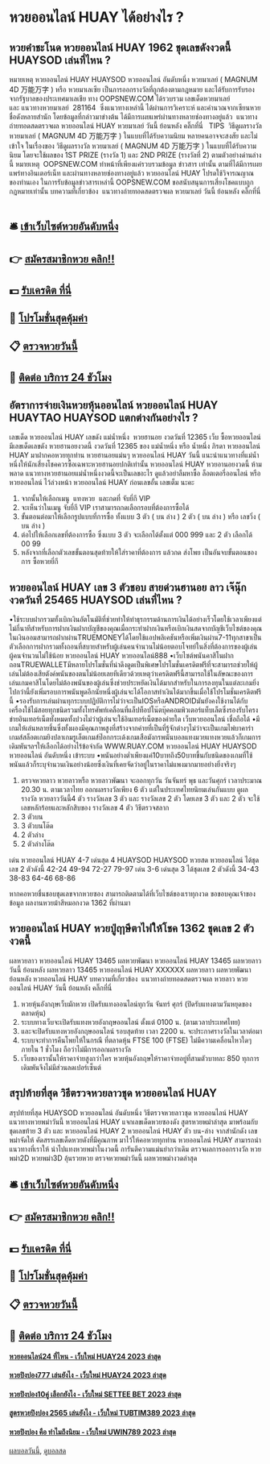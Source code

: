 # หวยออนไลน์ HUAY ได้อย่างไร ?
## หวยคำชะโนด หวยออนไลน์ HUAY 1962 ชุดเลขดังงวดนี้ HUAYSOD เล่นที่ไหน ?
หมายเหตุ หวยออนไลน์ HUAY HUAYSOD หวยออนไลน์ อันดับหนึ่ง หวยมาเลย์ ( MAGNUM 4D 万能万字 ) หรือ หวยมาเลเซีย เป็นการออกรางวัลที่ถูกต้องตามกฎหมาย และได้รับการรับรองจากรัฐบาลของประเทศมาเลเชีย
ทาง OOPSNEW.COM ได้รวบรวม เลขเด็ดหวยมาเลย์ และ แนวทางหวยมาเลย์  281164  ซึ่งแนวทางเหล่านี้ ได้ผ่านการวิเคราะห์ และคำนวณจากเซียนหวยชื่อดังหลายสำนัก โดยข้อมูลที่กล่าวมาข่างต้น ได้มีการเผยแพร่ผ่านทางหลายช่องทางอยู่แล้ว
 แนวทางถ่ายทอดสดตรวจผล หวยออนไลน์ HUAY หวยมาเลย์ วันนี้ ย้อนหลัง คลิ๊กที่นี่  
TIPS  วิธีดูผลรางวัลหวยมาเลย์ ( MAGNUM 4D 万能万字 ) ในแบบที่ได้รับความนิยม
หลายคนอาจจะสงสัย และไม่เข้าใจ ในเรื่องของ วิธีดูผลรางวัล หวยมาเลย์ ( MAGNUM 4D 万能万字 ) ในแบบที่ได้รับความนิยม โดยจะใช้ผลของ 1ST PRIZE (รางวัล 1) และ 2ND PRIZE (รางวัลที่ 2) ตามตัวอย่างด่านล่างนี้
หมายเหตุ  OOPSNEW.COM ทำหน้าที่เพียงแค่รวบรวมข้อมูล ข่าวสาร เท่านั้น ตามที่ได้มีการเผยแพร่ทางอินเตอร์เน็ท และผ่านทางหลายช่องทางอยู่แล้ว หวยออนไลน์ HUAY โปรดใช้วิจารณญาณของท่านเอง ในการรับข้อมูลข่าวสารเหล่านี้ OOPSNEW.COM ขอสนับสนุนการเสี่ยงโชคแบบถูกกฎหมายเท่านั้น
บทความที่เกี่ยวข้อง
 แนวทางถ่ายทอดสดตรวจผล หวยมาเลย์ วันนี้ ย้อนหลัง คลิ๊กที่นี่  

## 🛎 [เข้าเว็บไซต์หวยอันดับหนึ่ง](https://bit.ly/3BG5bNw)
## 👉 [สมัครสมาชิกหวย คลิก!!](https://bit.ly/3BG5bNw)
## 💵 [รับเครดิต ที่นี่](https://bit.ly/3C3mvgS)
## 👑 [โปรโมชั่นสุดคุ้มค่า](https://bit.ly/3C3mvgS)
## 📋 [ตรวจหวยวันนี้](https://bit.ly/3C3mvgS)
## 📱 [ติดต่อ บริการ 24 ชัวโมง](https://bit.ly/3C3mvgS)

## อัตราการจ่ายเงินหวยหุ้นออนไลน์ หวยออนไลน์ HUAY HUAYTAO HUAYSOD แตกต่างกันอย่างไร ?
เลขเด็ด หวยออนไลน์ HUAY เลขดัง แม่น้ำหนึ่ง  หวยฮานอย งวดวันที่ 12365
เว็บ ซื้อหวยออนไลน์ มีเลขเด็ดเลขดัง หวยฮานอยงวดนี้ งวดวันที่ 12365 ของ แม่น้ำหนึ่ง หรือ น้ำหนึ่ง ภิรดา หวยออนไลน์ HUAY มาฝากคอหวยทุกท่าน หวยฮานอยแม่นๆ หวยออนไลน์ HUAY วันนี้ แนะนำแนวทางที่แม่น้ำหนึ่งให้นักเสี่ยงโชคควรซื้อเฉพาะหวยฮานอยปกติเท่านั้น หวยออนไลน์ HUAY หวยอานอยงวดนี้ ห้ามพลาด แนวทางหวยฮานอยแม่น้ำหนึ่งงวดนี้จะเป็นเลขอะไร ดูแล้วอย่าลืมหาซื้อ ล็อตเตอรี่ออนไลน์ หรือ หวยออนไลน์ ไว้ล่วงหน้า หวยออนไลน์ HUAY ก่อนเลขอั้น เลขเต็ม นะคะ
1. จากนั้นให้เลือกเมนู  แทงหวย  และกดที่ จับยี่กี VIP
2. จะเห็นว่าในเมนู จับยี่กี VIP เราสามารถกดเลือกรอบที่ต้องการซื้อได้
3. ขั้นตอนต่อมาให้เลือกรูปแบบที่การซื้อ ทั้งแบบ 3 ตัว ( บน ล่าง ) 2 ตัว ( บน ล่าง ) หรือ เลขวิ่ง ( บน ล่าง )
4. ต่อไปให้เลือกเลขที่ต้องการซื้อ ซึ่งแบบ 3 ตัว จะเลือกได้ตั้งแต่ 000 999 และ 2 ตัว เลือกได้ 00 99
5. หลังจากที่เลือกตัวเลขขั้นตอนสุดท้ายให้ใส่ราคาที่ต้องการ แล้วกด ส่งโพย เป็นอันจบขั้นตอนของการ ซื้อหวยยี่กี

## หวยออนไลน์ HUAY เลข 3 ตัวชอบ สายด่วนฮานอย ลาว เจ๊นุ๊ก งวดวันที่ 25465 HUAYSOD เล่นที่ไหน ?
•ใช้ระบบฝากรวมทั้งเบิกเงินอัตโนมัติที่ช่วยทำให้ทำธุรกรรมด้านการเงินได้อย่างเร็วโดยใช้เวลาเพียงแต่ไม่กี่นาทีสำหรับการฝากเงินฝากบัญชีของคุณเมื่อกระทำฝากเงินหรือเบิกเงินสดจากบัญชีเว็บไซต์ของคุณในเงินออมสามารถฝากผ่านTRUEMONEYได้โดยใช้แอปพลิเคชันหรือเพิ่มเงินผ่าน7-11ทุกสาขาเป็นตัวเลือกการฝากรวมทั้งถอนที่สบายสำหรับผู้เล่นคนจำนวนไม่น้อยตอบโจทย์ในสิ่งที่ต้องการของผู้เล่นผู้คนจำนวนไม่ใช้น้อย หวยออนไลน์ HUAY หวยออนไลน์888
•เว็บไซต์พนันคาสิโนฝากถอนTRUEWALLETมีหลายโปรโมชั่นที่น่าดึงดูดเป็นพิเศษโปรโมชั่นเครดิตฟรีที่จะสามารถช่วยให้ผู้เล่นไม่ต้องเสียตังค์พนันของตนไม่น้อยเลยทีเดียวด้วยเหตุว่าเครดิตฟรีนี้สามารถใช้ในลัษณะของการเล่นเกมคาสิโนโดยไม่ต้องพนันของผู้เล่นซึ่งช่วยประหยัดเงินได้มากสำหรับในการลงทุนในแต่ละเกมยิ่งไปกว่านี้ยังเพิ่มรอบการพนันพูดอีกนัยหนึ่งผู้เล่นจะได้โอกาสทำเงินได้มากขึ้นเมื่อใช้โปรโมชั่นเครดิตฟรีนี้
•รองรับการเล่นผ่านทุกระบบปฏิบัติการไม่ว่าจะเป็นIOSหรือANDROIDมันยังคงใช้งานได้กับเครื่องใช้ไม้สอยทุกชนิดรวมทั้งโทรศัพท์เคลื่อนที่แล็ปท็อปโน๊ตบุ๊คคอมพิวเตอร์แท็บเล็ตซึ่งรองรับโครงข่ายอินเทอร์เน็ตทั้งหมดทั้งปวงไม่ว่าผู้เล่นจะใช้อินเทอร์เน็ตของค่ายใด เว็บหวยออนไลน์ เชื่อถือได้
•มีเกมให้เล่นหลายชิ้นซึ่งทั้งผองมีคุณภาพสูงที่สร้างจากค่ายที่เป็นที่รู้จักต่างๆไม่ว่าจะเป็นเกมไพ่บาคาร่าเกมส์สล็อตเกมยิงปลาเกมรูเล็ตเกมส์ป๊อกกระเด้งเกมเสือมังกรพนันบอลแทงมวยแทงหวยแล้วก็เกมการเดิมพันฯลฯให้เลือกได้อย่างไร้ข้อจำกัด WWW.RUAY.COM หวยออนไลน์ HUAY HUAYSOD หวยออนไลน์ อันดับหนึ่ง เข้าระบบ
•พนันอย่างต่ำเพียงแค่10บาทถึง50บาทขึ้นกับชนิดของเกมที่ใช้พนันแล้วก็ระบุจำนวนเงินอย่างน้อยซึ่งเงินที่เคยจัดว่าอยู่ในราคาไม่แพงมากมายอย่างยิ่งจริงๆ
1. ตรวจหวยลาว หวยลาวหรือ หวยลาวพัฒนา จะออกทุกวัน วันจันทร์ พุธ และวันศุกร์ เวลาประมาณ 20.30 น. ตามเวลาไทย ออกผลรางวัลเพียง 6 ตัว แต่ในประเทศไทยนิยมเล่นกันแบบ ดูผลรางวัล หวยลาววันนี้4 ตัว รางวัลเลข 3 ตัว และ รางวัลเลข 2 ตัว โดยเลข 3 ตัว และ 2 ตัว จะใช้เลขหลักร้อยและหลักสิบของ รางวัลเลข 4 ตัว วิธีตรวจสลาก
2. 3 ตัวบน
3. 3 ตัวบนโต๊ด
4. 2 ตัวล่าง
5. 2 ตัวล่างโต๊ด

เด่น หวยออนไลน์ HUAY 4-7 เด่นสุด 4 HUAYSOD HUAYSOD หวยสด หวยออนไลน์ ได้ชุดเลข 2 ตัวดังนี้
42-24
49-94
72-27
79-97
เด่น 3-6 เด่นสุด 3 ได้ชุดเลข 2 ตัวดังนี้
34-43
38-83
64-46
68-86

หากคอหวยชื่นชอบชุดเลขจากหวยซอง สามารถติดตามได้ที่เว็บไซต์ของเราทุกงวด
ขอขอบคุณเจ้าของข้อมูล
ผลงานหวยม้าสีหมอกงวด 1362 ที่ผ่านมา

## หวยออนไลน์ HUAY หวยปู่ฤาษีตาไฟให้โชค 1362 ชุดเลข 2 ตัวงวดนี้
ผลหวยลาว หวยออนไลน์ HUAY 13465 ผลหวยพัฒนา หวยออนไลน์ HUAY 13465 ผลหวยลาววันนี้ ย้อนหลัง
ผลหวยลาว 13465 หวยออนไลน์ HUAY XXXXXX
 ผลหวยลาว ผลหวยพัฒนา ย้อนหลัง หวยออนไลน์ HUAY 
บทความที่เกี่ยวข้อง
 แนวทางถ่ายทอดสดตรวจผล หวยลาว หวยออนไลน์ HUAY วันนี้ ย้อนหลัง คลิ๊กที่นี่  
1. หวยหุ้นอังกฤษเว็บมักหวย เปิดรับแทงออนไลน์ทุกวัน จันทร์ ศุกร์ (ปิดรับแทงตามวันหยุดของตลาดหุ้น)
2. ระบบทางเว็บจะเปิดรับแทงหวยอังกฤษออนไลน์ ตั้งแต่ 0100 น. (ตามเวลาประเทศไทย)
3. และจะปิดรับแทงหวยอังกฤษออนไลน์ รอบสุดท้าย เวลา 2200 น. จะประกาศรางวัลในเวลาต่อมา
4. ระบบจะทำการคืนโพยให้ในกรณี ที่ตลาดหุ้น FTSE 100 (FTSE) ไม่มีความเคลื่อนไหวใดๆ ภายใน 1 ชั่วโมง ถือว่าไม่มีการออกผลรางวัล
5. เว็บของเรานั้นให้ราคาจ่ายสูงกว่าใคร หวยหุ้นอังกฤษให้ราคาจ่ายอยู่ที่สามตัวบาทละ 850 ทุกการเดิมพันจึงไม่มีส่วนลดเปอร์เซ็นต์

## สรุปท้ายที่สุด วิธีตรวจหวยลาวชุด หวยออนไลน์ HUAY
สรุปท้ายที่สุด HUAYSOD หวยออนไลน์ อันดับหนึ่ง วิธีตรวจหวยลาวชุด หวยออนไลน์ HUAY แนวทางหวยพม่าวันนี้ หวยออนไลน์ HUAY แจกเลขเด็ดหวยซองดัง สูตรหวยพม่าล่าสุด มาพร้อมกับชุดเลขท้าย 3 ตัว และ หวยออนไลน์ HUAY 2 หวยออนไลน์ HUAY ตัว บน-ล่าง จากสำนักดัง เลขพม่าจัดให้ คัดสรรเลขเด็ดหวยดังที่มีคุณภาพ มาไว้ให้คอหวยทุกท่าน หวยออนไลน์ HUAY สามารถนำแนวทางที่เราให้ นำไปแทงหวยพม่าในงวดนี้ การันตีความแม่นยำกว่าเดิม
ตรวจผลการออกรางวัล หวยพม่า2D หวยพม่า3D ลุ้นรวยหวย ตรวจหวยพม่าวันนี้ ผลหวยพม่างวดล่าสุด

## 🛎 [เข้าเว็บไซต์หวยอันดับหนึ่ง](https://bit.ly/3BG5bNw)
## 👉 [สมัครสมาชิกหวย คลิก!!](https://bit.ly/3BG5bNw)
## 💵 [รับเครดิต ที่นี่](https://bit.ly/3C3mvgS)
## 👑 [โปรโมชั่นสุดคุ้มค่า](https://bit.ly/3C3mvgS)
## 📋 [ตรวจหวยวันนี้](https://bit.ly/3C3mvgS)
## 📱 [ติดต่อ บริการ 24 ชัวโมง](https://bit.ly/3C3mvgS)

#### [หวยออนไลน์24 ที่ไหน - เว็บใหม่ HUAY24 2023 ล่าสุด](https://atom.io/themes/หวยออนไลน์24%20ที่ไหน%20-%20เว็บใหม่%20huay24%202023%20ล่าสุด)
#### [หวยปิงปอง777 เล่นยังไง - เว็บใหม่ HUAY24 2023 ล่าสุด](https://atom.io/themes/หวยปิงปอง777%20เล่นยังไง%20-%20เว็บใหม่%20huay24%202023%20ล่าสุด)
#### [หวยปิงปอง10คู่ เลือกยังไง - เว็บใหม่ SETTEE BET 2023 ล่าสุด](https://atom.io/themes/หวยปิงปอง10คู่%20เลือกยังไง%20-%20เว็บใหม่%20settee%20bet%202023%20ล่าสุด)
#### [สูตรหวยปิงปอง 2565 เล่นยังไง - เว็บใหม่ TUBTIM389 2023 ล่าสุด](https://atom.io/themes/สูตรหวยปิงปอง%202565%20เล่นยังไง%20-%20เว็บใหม่%20tubtim389%202023%20ล่าสุด)
#### [หวยปิงปอง คือ ทำไมถึงนิยม - เว็บใหม่ UWIN789 2023 ล่าสุด](https://atom.io/themes/หวยปิงปอง%20คือ%20ทำไมถึงนิยม%20-%20เว็บใหม่%20uwin789%202023%20ล่าสุด)

[ผลบอลวันนี้](https://siamsport.tv "ผลบอลวันนี้"), [ดูบอลสด](https://siamsport.tv/ดูบอลสด "ดูบอลสด")